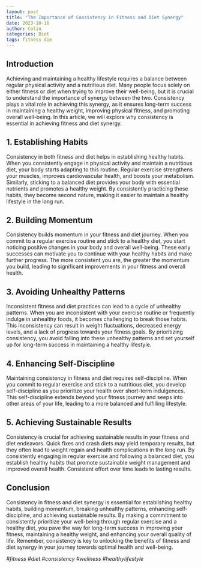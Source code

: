 ```yaml
---
layout: post
title: "The Importance of Consistency in Fitness and Diet Synergy"
date: 2023-10-16
author: Colin
categories: Diet
tags: fitness die
---
```


## Introduction

Achieving and maintaining a healthy lifestyle requires a balance between regular physical activity and a nutritious diet. Many people focus solely on either fitness or diet when trying to improve their well-being, but it is crucial to understand the importance of synergy between the two. Consistency plays a vital role in achieving this synergy, as it ensures long-term success in maintaining a healthy weight, improving physical fitness, and promoting overall well-being. In this article, we will explore why consistency is essential in achieving fitness and diet synergy.

## 1. Establishing Habits

Consistency in both fitness and diet helps in establishing healthy habits. When you consistently engage in physical activity and maintain a nutritious diet, your body starts adapting to this routine. Regular exercise strengthens your muscles, improves cardiovascular health, and boosts your metabolism. Similarly, sticking to a balanced diet provides your body with essential nutrients and promotes a healthy weight. By consistently practicing these habits, they become second nature, making it easier to maintain a healthy lifestyle in the long run.

## 2. Building Momentum

Consistency builds momentum in your fitness and diet journey. When you commit to a regular exercise routine and stick to a healthy diet, you start noticing positive changes in your body and overall well-being. These early successes can motivate you to continue with your healthy habits and make further progress. The more consistent you are, the greater the momentum you build, leading to significant improvements in your fitness and overall health.

## 3. Avoiding Unhealthy Patterns

Inconsistent fitness and diet practices can lead to a cycle of unhealthy patterns. When you are inconsistent with your exercise routine or frequently indulge in unhealthy foods, it becomes challenging to break those habits. This inconsistency can result in weight fluctuations, decreased energy levels, and a lack of progress towards your fitness goals. By prioritizing consistency, you avoid falling into these unhealthy patterns and set yourself up for long-term success in maintaining a healthy lifestyle.

## 4. Enhancing Self-Discipline

Maintaining consistency in fitness and diet requires self-discipline. When you commit to regular exercise and stick to a nutritious diet, you develop self-discipline as you prioritize your health over short-term indulgences. This self-discipline extends beyond your fitness journey and seeps into other areas of your life, leading to a more balanced and fulfilling lifestyle.

## 5. Achieving Sustainable Results

Consistency is crucial for achieving sustainable results in your fitness and diet endeavors. Quick fixes and crash diets may yield temporary results, but they often lead to weight regain and health complications in the long run. By consistently engaging in regular exercise and following a balanced diet, you establish healthy habits that promote sustainable weight management and improved overall health. Consistent effort over time leads to lasting results.

## Conclusion

Consistency in fitness and diet synergy is essential for establishing healthy habits, building momentum, breaking unhealthy patterns, enhancing self-discipline, and achieving sustainable results. By making a commitment to consistently prioritize your well-being through regular exercise and a healthy diet, you pave the way for long-term success in improving your fitness, maintaining a healthy weight, and enhancing your overall quality of life. Remember, consistency is key to unlocking the benefits of fitness and diet synergy in your journey towards optimal health and well-being.

_#fitness #diet #consistency #wellness #healthylifestyle_